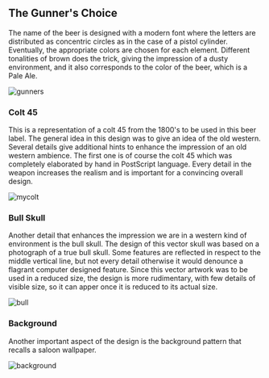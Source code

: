 ## The Gunner's Choice

The name of the beer is designed with a modern font where the letters are distributed as concentric circles
as in the case of a pistol cylinder. Eventually, the appropriate colors are chosen for each element. Different tonalities 
of brown does the trick, giving the impression of a dusty environment, and it also corresponds to the color of the beer, which is a Pale Ale.

![gunners](https://user-images.githubusercontent.com/80269251/110975811-353f3080-832e-11eb-9869-4fbce772667f.png)

### Colt 45

This is a representation of a colt 45 from the 1800's to be used in this beer label. 
The general idea in this design was to give an idea of the old western. Several details give additional 
hints to enhance the impression of an old western ambience. The first one is of course the colt 45 which was
completely elaborated by hand in PostScript language. Every detail in the weapon increases the realism and is important
for a convincing overall design.

![mycolt](https://user-images.githubusercontent.com/80269251/110975091-4a678f80-832d-11eb-873b-d54e7df9dab3.png)

### Bull Skull

Another detail that enhances the impression we are in a western kind of environment is the bull skull. The design of this
vector skull was based on a photograph of a true bull skull. Some features are reflected in respect to the middle vertical 
line, but not every detail otherwise it would denounce a flagrant computer designed feature. Since this vector artwork was 
to be used in a reduced size, the design is more rudimentary, with few details of visible size, so it can apper once it is reduced to its actual size. 

![bull](https://user-images.githubusercontent.com/80269251/110975727-1b055280-832e-11eb-9762-25e2a109d14c.png)

### Background

Another important aspect of the design is the background pattern that recalls a saloon wallpaper.

![background](https://user-images.githubusercontent.com/80269251/110976346-c7dfcf80-832e-11eb-8787-c8c816bc1ba5.png)
